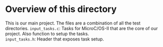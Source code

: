 # Overview of this directory  
This is our main project. The files are a combination of all the test directories.
`input_tasks.c`: Tasks for MicroC/OS-II that are the core of our project. Also function to setup the tasks.  
`input_tasks.h`: Header that exposes task setup.  
